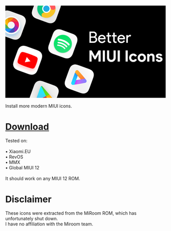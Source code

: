 ![banner](banner.png)

Install more modern MIUI icons.

# [Download](https://github.com/SpicyChair/Better-MIUI-Icons/releases/tag/release)

Tested on:\
\
• Xiaomi.EU\
• RevOS\
• MMX\
• Global MIUI 12\
\
It should work on any MIUI 12 ROM.


# Disclaimer
These icons were extracted from the MiRoom ROM, which has unfortunately shut down.\
I have no affiliation with the Miroom team.

